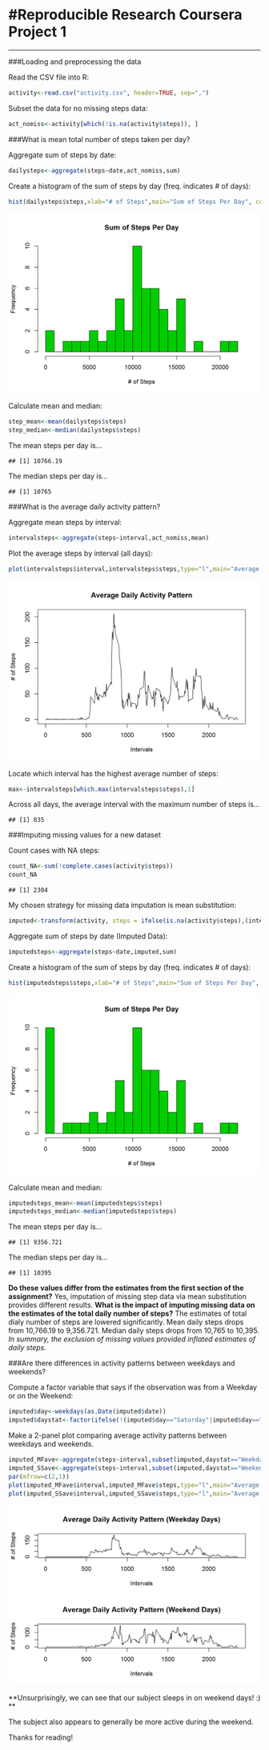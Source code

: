 #Reproducible Research
Coursera Project 1
====================================================================
********************************************************************

###Loading and preprocessing the data

Read the CSV file into R:

```r
activity<-read.csv("activity.csv", header=TRUE, sep=",")
```

Subset the data for no missing steps data:

```r
act_nomiss<-activity[which(!is.na(activity$steps)), ]
```

###What is mean total number of steps taken per day?

Aggregate sum of steps by date:

```r
dailysteps<-aggregate(steps~date,act_nomiss,sum)
```

Create a histogram of the sum of steps by day (freq. indicates # of days):

```r
hist(dailysteps$steps,xlab="# of Steps",main="Sum of Steps Per Day", col=19, breaks=30)
```

![](PA1_template_files/figure-html/unnamed-chunk-4-1.png)<!-- -->

Calculate mean and median:

```r
step_mean<-mean(dailysteps$steps)
step_median<-median(dailysteps$steps)
```

The mean steps per day is...

```
## [1] 10766.19
```

The median steps per day is...

```
## [1] 10765
```

###What is the average daily activity pattern?

Aggregate mean steps by interval:

```r
intervalsteps<-aggregate(steps~interval,act_nomiss,mean)
```

Plot the average steps by interval (all days):

```r
plot(intervalsteps$interval,intervalsteps$steps,type="l",main="Average Daily Activity Pattern",xlab="Intervals",ylab="# of Steps")
```

![](PA1_template_files/figure-html/unnamed-chunk-9-1.png)<!-- -->

Locate which interval has the highest average number of steps:

```r
max<-intervalsteps[which.max(intervalsteps$steps),1]
```

Across all days, the average interval with the maximum number of steps is...

```
## [1] 835
```

###Imputing missing values for a new dataset

Count cases with NA steps:

```r
count_NA<-sum(!complete.cases(activity$steps))
count_NA
```

```
## [1] 2304
```

My chosen strategy for missing data imputation is mean substitution:

```r
imputed<-transform(activity, steps = ifelse(is.na(activity$steps),(intervalsteps$steps %in% activity$interval),activity$steps))
```

Aggregate sum of steps by date (Imputed Data):

```r
imputedsteps<-aggregate(steps~date,imputed,sum)
```

Create a histogram of the sum of steps by day (freq. indicates # of days):

```r
hist(imputedsteps$steps,xlab="# of Steps",main="Sum of Steps Per Day", col=19, breaks=30)
```

![](PA1_template_files/figure-html/unnamed-chunk-15-1.png)<!-- -->

Calculate mean and median:

```r
imputedsteps_mean<-mean(imputedsteps$steps)
imputedsteps_median<-median(imputedsteps$steps)
```

The mean steps per day is...

```
## [1] 9356.721
```

The median steps per day is...

```
## [1] 10395
```

**Do these values differ from the estimates from the first section of the assignment?**
Yes, imputation of missing step data via mean substitution provides different results.
**What is the impact of imputing missing data on the estimates of the total daily number of steps?**
The estimates of total dialy number of steps are lowered significantly.
Mean daily steps drops from 10,766.19 to 9,356.721.
Median daily steps drops from 10,765 to 10,395.
*In summary, the exclusion of missing values provided inflated estimates of daily steps.*

###Are there differences in activity patterns between weekdays and weekends?

Compute a factor variable that says if the observation was from a Weekday or on the Weekend:

```r
imputed$day<-weekdays(as.Date(imputed$date))
imputed$daystat<-factor(ifelse(!(imputed$day=="Saturday"|imputed$day=="Sunday"),"Weekday","Weekend"))
```

Make a 2-panel plot comparing average activity patterns between weekdays and weekends.

```r
imputed_MFave<-aggregate(steps~interval,subset(imputed,daystat=="Weekday"),mean)
imputed_SSave<-aggregate(steps~interval,subset(imputed,daystat=="Weekend"),mean)
par(mfrow=c(2,1))
plot(imputed_MFave$interval,imputed_MFave$steps,type="l",main="Average Daily Activity Pattern (Weekday Days)",xlab="Intervals",ylab="# of Steps")
plot(imputed_SSave$interval,imputed_SSave$steps,type="l",main="Average Daily Activity Pattern (Weekend Days)",xlab="Intervals",ylab="# of Steps")
```

![](PA1_template_files/figure-html/unnamed-chunk-20-1.png)<!-- -->

**Unsurprisingly, we can see that our subject sleeps in on weekend days!        :)  **

The subject also appears to generally be more active during the weekend.

Thanks for reading!























